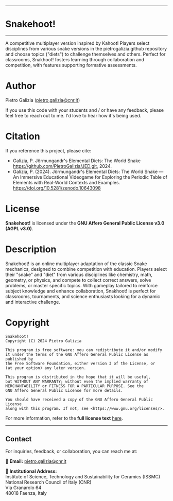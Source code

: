 *****
# Snakehoot!
*****
A competitive multiplayer version inspired by Kahoot! Players select disciplines from various snake versions in the pietrogalizia.github repository and choose topics ("diets") to challenge themselves and others. Perfect for classrooms, Snakhoot! fosters learning through collaboration and competition, with features supporting formative assessments.

Author
======
Pietro Galizia ([pietro.galizia@cnr.it](mailto:pietro.galizia@cnr.it))

If you use this code with your students and / or have any feedback, please feel free to reach out to me. I'd love to hear how it's being used.

Citation
========
If you reference this project, please cite:

- Galizia, P. Jörmungandr's Elemental Diets: The World Snake https://github.com/PietroGalizia/JED.git, 2024.
- Galizia, P. (2024). Jörmungandr's Elemental Diets: The World Snake — An Immersive Educational Videogame for Exploring the Periodic Table of Elements with Real-World Contexts and Examples. https://doi.org/10.5281/zenodo.10643098

License
=========

**Snakehoot!** is licensed under the **GNU Affero General Public License v3.0 (AGPL v3.0)**.

Description
========
Snakehoot! is an online multiplayer adaptation of the classic Snake mechanics, designed to combine competition with education. Players select their "snake" and "diet" from various disciplines like chemistry, math, geometry, or physics, and compete to collect correct answers, solve problems, or master specific topics. With gameplay tailored to reinforce subject knowledge and enhance collaboration, Snakhoot! is perfect for classrooms, tournaments, and science enthusiasts looking for a dynamic and interactive challenge.

Copyright
=========

    Snakehoot!
    Copyright (C) 2024 Pietro Galizia

    This program is free software: you can redistribute it and/or modify  
    it under the terms of the GNU Affero General Public License as published by  
    the Free Software Foundation, either version 3 of the License, or  
    (at your option) any later version.  

    This program is distributed in the hope that it will be useful,  
    but WITHOUT ANY WARRANTY; without even the implied warranty of  
    MERCHANTABILITY or FITNESS FOR A PARTICULAR PURPOSE. See the  
    GNU Affero General Public License for more details.  

    You should have received a copy of the GNU Affero General Public License  
    along with this program. If not, see <https://www.gnu.org/licenses/>.

    
For more information, refer to the **full license text** [here](https://www.gnu.org/licenses/agpl-3.0.en.html).  

---

## Contact  

For inquiries, feedback, or collaboration, you can reach me at:  

📧 **Email:** [pietro.galizia@cnr.it](mailto:pietro.galizia@cnr.it)  

📍 **Institutional Address:**  
Institute of Science, Technology and Sustainability for Ceramics (ISSMC)  
National Research Council of Italy (CNR)  
Via Granarolo 64  
48018 Faenza, Italy
